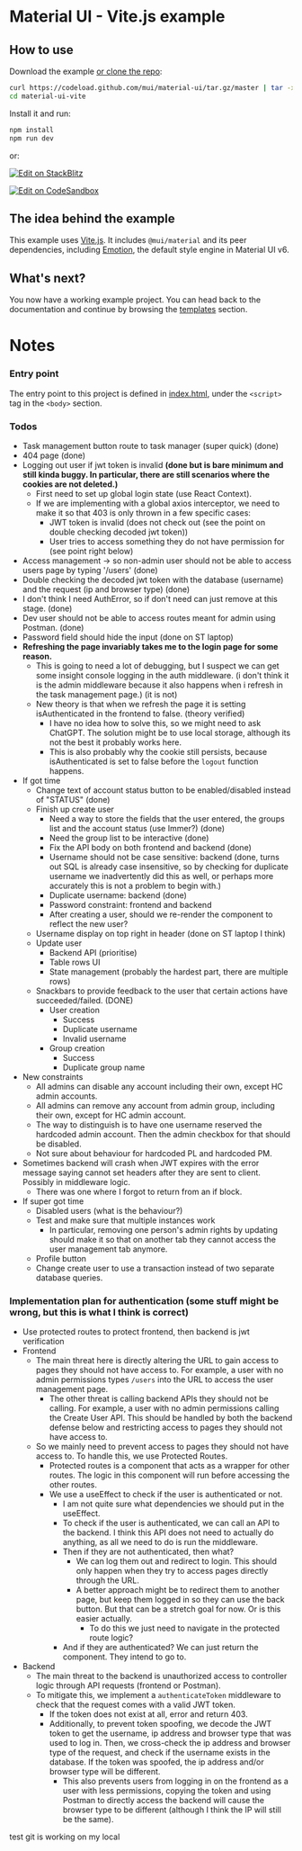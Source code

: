 # Material UI - Vite.js example

## How to use

Download the example [or clone the repo](https://github.com/mui/material-ui):

<!-- #default-branch-switch -->

```bash
curl https://codeload.github.com/mui/material-ui/tar.gz/master | tar -xz --strip=2 material-ui-master/examples/material-ui-vite
cd material-ui-vite
```

Install it and run:

```bash
npm install
npm run dev
```

or:

<!-- #default-branch-switch -->

[![Edit on StackBlitz](https://developer.stackblitz.com/img/open_in_stackblitz.svg)](https://stackblitz.com/github/mui/material-ui/tree/master/examples/material-ui-vite)

[![Edit on CodeSandbox](https://codesandbox.io/static/img/play-codesandbox.svg)](https://codesandbox.io/p/sandbox/github/mui/material-ui/tree/master/examples/material-ui-vite)

## The idea behind the example

This example uses [Vite.js](https://github.com/vitejs/vite).
It includes `@mui/material` and its peer dependencies, including [Emotion](https://emotion.sh/docs/introduction), the default style engine in Material UI v6.

## What's next?

<!-- #default-branch-switch -->

You now have a working example project.
You can head back to the documentation and continue by browsing the [templates](https://mui.com/material-ui/getting-started/templates/) section.

# Notes

### Entry point

The entry point to this project is defined in [index.html](./index.html), under the `<script>` tag in the `<body>` section.

### Todos

- Task management button route to task manager (super quick) (done)
- 404 page (done)
- Logging out user if jwt token is invalid **(done but is bare minimum and still kinda buggy. In particular, there are still scenarios where the cookies are not deleted.)**
  - First need to set up global login state (use React Context).
  - If we are implementing with a global axios interceptor, we need to make it so that 403 is only thrown in a few specific cases:
    - JWT token is invalid (does not check out (see the point on double checking decoded jwt token))
    - User tries to access something they do not have permission for (see point right below)
- Access management -> so non-admin user should not be able to access users page by typing '/users' (done)
- Double checking the decoded jwt token with the database (username) and the request (ip and browser type) (done)
- I don't think I need AuthError, so if don't need can just remove at this stage. (done)
- Dev user should not be able to access routes meant for admin using Postman. (done)
- Password field should hide the input (done on ST laptop)
- **Refreshing the page invariably takes me to the login page for some reason.**
  - This is going to need a lot of debugging, but I suspect we can get some insight console logging in the auth middleware. (i don't think it is the admin middleware because it also happens when i refresh in the task management page.) (it is not)
  - New theory is that when we refresh the page it is setting isAuthenticated in the frontend to false. (theory verified)
    - I have no idea how to solve this, so we might need to ask ChatGPT. The solution might be to use local storage, although its not the best it probably works here.
    - This is also probably why the cookie still persists, because isAuthenticated is set to false before the `logout` function happens.
- If got time
  - Change text of account status button to be enabled/disabled instead of "STATUS" (done)
  - Finish up create user
    - Need a way to store the fields that the user entered, the groups list and the account status (use Immer?) (done)
    - Need the group list to be interactive (done)
    - Fix the API body on both frontend and backend (done)
    - Username should not be case sensitive: backend (done, turns out SQL is already case insensitive, so by checking for duplicate username we inadvertently did this as well, or perhaps more accurately this is not a problem to begin with.)
    - Duplicate username: backend (done)
    - Password constraint: frontend and backend
    - After creating a user, should we re-render the component to reflect the new user?
  - Username display on top right in header (done on ST laptop I think)
  - Update user
    - Backend API (prioritise)
    - Table rows UI
    - State management (probably the hardest part, there are multiple rows)
  - Snackbars to provide feedback to the user that certain actions have succeeded/failed. (DONE)
    - User creation
      - Success
      - Duplicate username
      - Invalid username
    - Group creation
      - Success
      - Duplicate group name
- New constraints
  - All admins can disable any account including their own, except HC admin accounts.
  - All admins can remove any account from admin group, including their own, except for HC admin account.
  - The way to distinguish is to have one username reserved the hardcoded admin account. Then the admin checkbox for that should be disabled.
  - Not sure about behaviour for hardcoded PL and hardcoded PM.
- Sometimes backend will crash when JWT expires with the error message saying cannot set headers after they are sent to client. Possibly in middleware logic.
  - There was one where I forgot to return from an if block.
- If super got time
  - Disabled users (what is the behaviour?)
  - Test and make sure that multiple instances work
    - In particular, removing one person's admin rights by updating should make it so that on another tab they cannot access the user management tab anymore.
  - Profile button
  - Change create user to use a transaction instead of two separate database queries.

### Implementation plan for authentication (some stuff might be wrong, but this is what I think is correct)

- Use protected routes to protect frontend, then backend is jwt verification
- Frontend
  - The main threat here is directly altering the URL to gain access to pages they should not have access to. For example, a user with no admin permissions types `/users` into the URL to access the user management page.
    - The other threat is calling backend APIs they should not be calling. For example, a user with no admin permissions calling the Create User API. This should be handled by both the backend defense below and restricting access to pages they should not have access to.
  - So we mainly need to prevent access to pages they should not have access to. To handle this, we use Protected Routes.
    - Protected routes is a component that acts as a wrapper for other routes. The logic in this component will run before accessing the other routes.
    - We use a useEffect to check if the user is authenticated or not.
      - I am not quite sure what dependencies we should put in the useEffect.
      - To check if the user is authenticated, we can call an API to the backend. I think this API does not need to actually do anything, as all we need to do is run the middleware.
      - Then if they are not authenticated, then what?
        - We can log them out and redirect to login. This should only happen when they try to access pages directly through the URL.
        - A better approach might be to redirect them to another page, but keep them logged in so they can use the back button. But that can be a stretch goal for now. Or is this easier actually.
          - To do this we just need to navigate in the protected route logic?
      - And if they are authenticated? We can just return the component. They intend to go to.
- Backend
  - The main threat to the backend is unauthorized access to controller logic through API requests (frontend or Postman).
  - To mitigate this, we implement a `authenticateToken` middleware to check that the request comes with a valid JWT token.
    - If the token does not exist at all, error and return 403.
    - Additionally, to prevent token spoofing, we decode the JWT token to get the username, ip address and browser type that was used to log in. Then, we cross-check the ip address and browser type of the request, and check if the username exists in the database. If the token was spoofed, the ip address and/or browser type will be different.
      - This also prevents users from logging in on the frontend as a user with less permissions, copying the token and using Postman to directly access the backend will cause the browser type to be different (although I think the IP will still be the same).

test git is working on my local
